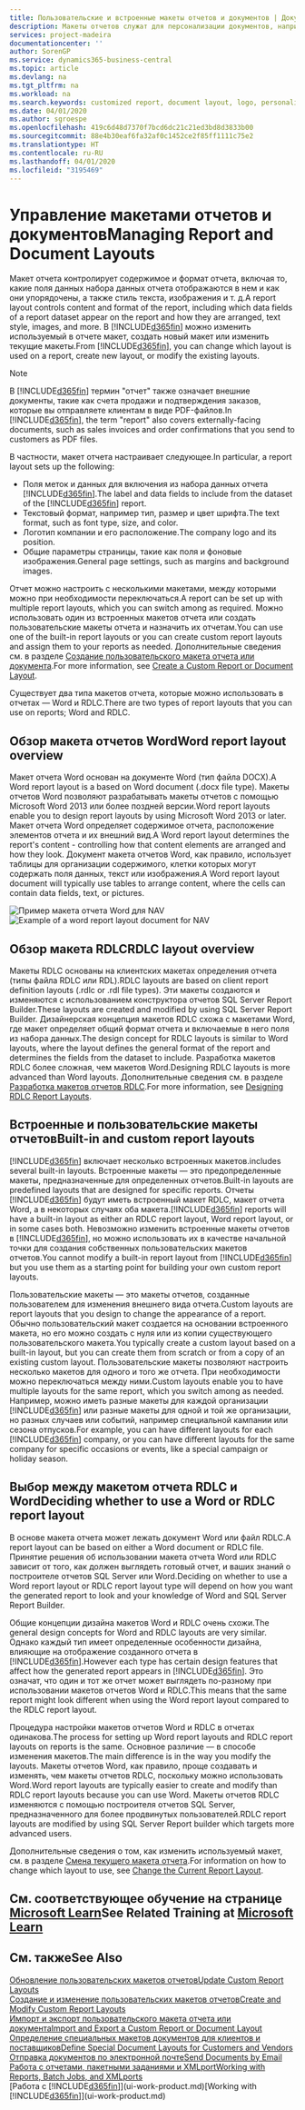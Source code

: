 ```yaml
---
title: Пользовательские и встроенные макеты отчетов и документов | Документация Майкрософт
description: Макеты отчетов служат для персонализации документов, например для настройки шрифтов, логотипов и параметров страниц PDF-файлов, которые вы отправляете клиентам.
services: project-madeira
documentationcenter: ''
author: SorenGP
ms.service: dynamics365-business-central
ms.topic: article
ms.devlang: na
ms.tgt_pltfrm: na
ms.workload: na
ms.search.keywords: customized report, document layout, logo, personalize
ms.date: 04/01/2020
ms.author: sgroespe
ms.openlocfilehash: 419c6d48d7370f7bcd6dc21c21ed3bd8d3833b00
ms.sourcegitcommit: 88e4b30eaf6fa32af0c1452ce2f85ff1111c75e2
ms.translationtype: HT
ms.contentlocale: ru-RU
ms.lasthandoff: 04/01/2020
ms.locfileid: "3195469"
---
```

# <a name="managing-report-and-document-layouts"></a><span data-ttu-id="3b5ef-103">Управление макетами отчетов и документов</span><span class="sxs-lookup"><span data-stu-id="3b5ef-103">Managing Report and Document Layouts</span></span>
<span data-ttu-id="3b5ef-104">Макет отчета контролирует содержимое и формат отчета, включая то, какие поля данных набора данных отчета отображаются в нем и как они упорядочены, а также стиль текста, изображения и т. д.</span><span class="sxs-lookup"><span data-stu-id="3b5ef-104">A report layout controls content and format of the report, including which data fields of a report dataset appear on the report and how they are arranged, text style, images, and more.</span></span> <span data-ttu-id="3b5ef-105">В [!INCLUDE[d365fin](includes/d365fin_md.md)] можно изменить используемый в отчете макет, создать новый макет или изменить текущие макеты.</span><span class="sxs-lookup"><span data-stu-id="3b5ef-105">From [!INCLUDE[d365fin](includes/d365fin_md.md)], you can change which layout is used on a report, create new layout, or modify the existing layouts.</span></span>

> [!NOTE]  
>   <span data-ttu-id="3b5ef-106">В [!INCLUDE[d365fin](includes/d365fin_md.md)] термин "отчет" также означает внешние документы, такие как счета продажи и подтверждения заказов, которые вы отправляете клиентам в виде PDF-файлов.</span><span class="sxs-lookup"><span data-stu-id="3b5ef-106">In [!INCLUDE[d365fin](includes/d365fin_md.md)], the term "report" also covers externally-facing documents, such as sales invoices and order confirmations that you send to customers as PDF files.</span></span>

<span data-ttu-id="3b5ef-107">В частности, макет отчета настраивает следующее.</span><span class="sxs-lookup"><span data-stu-id="3b5ef-107">In particular, a report layout sets up the following:</span></span>

* <span data-ttu-id="3b5ef-108">Поля меток и данных для включения из набора данных отчета [!INCLUDE[d365fin](includes/d365fin_md.md)].</span><span class="sxs-lookup"><span data-stu-id="3b5ef-108">The label and data fields to include from the dataset of the [!INCLUDE[d365fin](includes/d365fin_md.md)] report.</span></span>
* <span data-ttu-id="3b5ef-109">Текстовый формат, например тип, размер и цвет шрифта.</span><span class="sxs-lookup"><span data-stu-id="3b5ef-109">The text format, such as font type, size, and color.</span></span>
* <span data-ttu-id="3b5ef-110">Логотип компании и его расположение.</span><span class="sxs-lookup"><span data-stu-id="3b5ef-110">The company logo and its position.</span></span>
* <span data-ttu-id="3b5ef-111">Общие параметры страницы, такие как поля и фоновые изображения.</span><span class="sxs-lookup"><span data-stu-id="3b5ef-111">General page settings, such as margins and background images.</span></span>

<span data-ttu-id="3b5ef-112">Отчет можно настроить с несколькими макетами, между которыми можно при необходимости переключаться.</span><span class="sxs-lookup"><span data-stu-id="3b5ef-112">A report can be set up with multiple report layouts, which you can switch among as required.</span></span> <span data-ttu-id="3b5ef-113">Можно использовать один из встроенных макетов отчета или создать пользовательские макеты отчета и назначить их отчетам.</span><span class="sxs-lookup"><span data-stu-id="3b5ef-113">You can use one of the built-in report layouts or you can create custom report layouts and assign them to your reports as needed.</span></span> <span data-ttu-id="3b5ef-114">Дополнительные сведения см. в разделе [Создание пользовательского макета отчета или документа](ui-how-create-custom-report-layout.md).</span><span class="sxs-lookup"><span data-stu-id="3b5ef-114">For more information, see [Create a Custom Report or Document Layout](ui-how-create-custom-report-layout.md).</span></span>

<span data-ttu-id="3b5ef-115">Существует два типа макетов отчета, которые можно использовать в отчетах — Word и RDLC.</span><span class="sxs-lookup"><span data-stu-id="3b5ef-115">There are two types of report layouts that you can use on reports; Word and RDLC.</span></span>

## <a name="word-report-layout-overview"></a><span data-ttu-id="3b5ef-116">Обзор макета отчетов Word</span><span class="sxs-lookup"><span data-stu-id="3b5ef-116">Word report layout overview</span></span>
<span data-ttu-id="3b5ef-117">Макет отчета Word основан на документе Word (тип файла DOCX).</span><span class="sxs-lookup"><span data-stu-id="3b5ef-117">A Word report layout is a based on Word document (.docx file type).</span></span> <span data-ttu-id="3b5ef-118">Макеты отчетов Word позволяют разрабатывать макеты отчетов с помощью Microsoft Word 2013 или более поздней версии.</span><span class="sxs-lookup"><span data-stu-id="3b5ef-118">Word report layouts enable you to design report layouts by using Microsoft Word 2013 or later.</span></span> <span data-ttu-id="3b5ef-119">Макет отчета Word определяет содержимое отчета, расположение элементов отчета и их внешний вид.</span><span class="sxs-lookup"><span data-stu-id="3b5ef-119">A Word report layout determines the report's content - controlling how that content elements are arranged and how they look.</span></span> <span data-ttu-id="3b5ef-120">Документ макета отчетов Word, как правило, использует таблицы для организации содержимого, клетки которых могут содержать поля данных, текст или изображения.</span><span class="sxs-lookup"><span data-stu-id="3b5ef-120">A Word report layout document will typically use tables to arrange content, where the cells can contain data fields, text, or pictures.</span></span>

 <span data-ttu-id="3b5ef-121">![Пример макета отчета Word для NAV](media/nav_wordreportlayout_edit_in_word_example.png "NAV_WordReportLayout_Edit_In_Word_Example")</span><span class="sxs-lookup"><span data-stu-id="3b5ef-121">![Example of a word report layout document for NAV](media/nav_wordreportlayout_edit_in_word_example.png "NAV_WordReportLayout_Edit_In_Word_Example")</span></span>  

## <a name="rdlc-layout-overview"></a><span data-ttu-id="3b5ef-122">Обзор макета RDLC</span><span class="sxs-lookup"><span data-stu-id="3b5ef-122">RDLC layout overview</span></span>
<span data-ttu-id="3b5ef-123">Макеты RDLC основаны на клиентских макетах определения отчета (типы файла RDLC или RDL).</span><span class="sxs-lookup"><span data-stu-id="3b5ef-123">RDLC layouts are based on client report definition layouts (.rdlc or .rdl file types).</span></span> <span data-ttu-id="3b5ef-124">Эти макеты создаются и изменяются с использованием конструктора отчетов SQL Server Report Builder.</span><span class="sxs-lookup"><span data-stu-id="3b5ef-124">These layouts are created and modified by using SQL Server Report Builder.</span></span> <span data-ttu-id="3b5ef-125">Дизайнерская концепция макетов RDLC схожа с макетами Word, где макет определяет общий формат отчета и включаемые в него поля из набора данных.</span><span class="sxs-lookup"><span data-stu-id="3b5ef-125">The design concept for RDLC layouts is similar to Word layouts, where the layout defines the general format of the report and determines the fields from the dataset to include.</span></span> <span data-ttu-id="3b5ef-126">Разработка макетов RDLC более сложная, чем макетов Word.</span><span class="sxs-lookup"><span data-stu-id="3b5ef-126">Designing RDLC layouts is more advanced than Word layouts.</span></span> <span data-ttu-id="3b5ef-127">Дополнительные сведения см. в разделе [Разработка макетов отчетов RDLC](/dynamics-nav/Designing-RDLC-Report-Layouts).</span><span class="sxs-lookup"><span data-stu-id="3b5ef-127">For more information, see [Designing RDLC Report Layouts](/dynamics-nav/Designing-RDLC-Report-Layouts).</span></span>

## <a name="built-in-and-custom-report-layouts"></a><span data-ttu-id="3b5ef-128">Встроенные и пользовательские макеты отчетов</span><span class="sxs-lookup"><span data-stu-id="3b5ef-128">Built-in and custom report layouts</span></span>
[!INCLUDE[d365fin](includes/d365fin_md.md)] <span data-ttu-id="3b5ef-129">включает несколько встроенных макетов.</span><span class="sxs-lookup"><span data-stu-id="3b5ef-129">includes several built-in layouts.</span></span> <span data-ttu-id="3b5ef-130">Встроенные макеты — это предопределенные макеты, предназначенные для определенных отчетов.</span><span class="sxs-lookup"><span data-stu-id="3b5ef-130">Built-in layouts are predefined layouts that are designed for specific reports.</span></span> <span data-ttu-id="3b5ef-131">Отчеты [!INCLUDE[d365fin](includes/d365fin_md.md)] будут иметь встроенный макет RDLC, макет отчета Word, а в некоторых случаях оба макета.</span><span class="sxs-lookup"><span data-stu-id="3b5ef-131">[!INCLUDE[d365fin](includes/d365fin_md.md)] reports will have a built-in layout as either an RDLC report layout, Word report layout, or in some cases both.</span></span> <span data-ttu-id="3b5ef-132">Невозможно изменить встроенные макеты отчетов в [!INCLUDE[d365fin](includes/d365fin_md.md)], но можно использовать их в качестве начальной точки для создания собственных пользовательских макетов отчетов.</span><span class="sxs-lookup"><span data-stu-id="3b5ef-132">You cannot modify a built-in report layout from [!INCLUDE[d365fin](includes/d365fin_md.md)] but you use them as a starting point for building your own custom report layouts.</span></span>

<span data-ttu-id="3b5ef-133">Пользовательские макеты — это макеты отчетов, созданные пользователем для изменения внешнего вида отчета.</span><span class="sxs-lookup"><span data-stu-id="3b5ef-133">Custom layouts are report layouts that you design to change the appearance of a report.</span></span> <span data-ttu-id="3b5ef-134">Обычно пользовательский макет создается на основании встроенного макета, но его можно создать с нуля или из копии существующего пользовательского макета.</span><span class="sxs-lookup"><span data-stu-id="3b5ef-134">You typically create a custom layout based on a built-in layout, but you can create them from scratch or from a copy of an existing custom layout.</span></span> <span data-ttu-id="3b5ef-135">Пользовательские макеты позволяют настроить несколько макетов для одного и того же отчета. При необходимости можно переключаться между ними.</span><span class="sxs-lookup"><span data-stu-id="3b5ef-135">Custom layouts enable you to have multiple layouts for the same report, which you switch among as needed.</span></span> <span data-ttu-id="3b5ef-136">Например, можно иметь разные макеты для каждой организации [!INCLUDE[d365fin](includes/d365fin_md.md)] или разные макеты для одной и той же организации, но разных случаев или событий, например специальной кампании или сезона отпусков.</span><span class="sxs-lookup"><span data-stu-id="3b5ef-136">For example, you can have different layouts for each [!INCLUDE[d365fin](includes/d365fin_md.md)] company, or you can have different layouts for the same company for specific occasions or events, like a special campaign or holiday season.</span></span>

## <a name="deciding-whether-to-use-a-word-or-rdlc-report-layout"></a><span data-ttu-id="3b5ef-137">Выбор между макетом отчета RDLC и Word</span><span class="sxs-lookup"><span data-stu-id="3b5ef-137">Deciding whether to use a Word or RDLC report layout</span></span>
<span data-ttu-id="3b5ef-138">В основе макета отчета может лежать документ Word или файл RDLC.</span><span class="sxs-lookup"><span data-stu-id="3b5ef-138">A report layout can be based on either a Word document or RDLC file.</span></span> <span data-ttu-id="3b5ef-139">Принятие решения об использовании макета отчета Word или RDLC зависит от того, как должен выглядеть готовый отчет, и ваших знаний о построителе отчетов SQL Server или Word.</span><span class="sxs-lookup"><span data-stu-id="3b5ef-139">Deciding on whether to use a Word report layout or RDLC report layout type will depend on how you want the generated report to look and your knowledge of Word and SQL Server Report Builder.</span></span>

<span data-ttu-id="3b5ef-140">Общие концепции дизайна макетов Word и RDLC очень схожи.</span><span class="sxs-lookup"><span data-stu-id="3b5ef-140">The general design concepts for Word and RDLC layouts are very similar.</span></span> <span data-ttu-id="3b5ef-141">Однако каждый тип имеет определенные особенности дизайна, влияющие на отображение созданного отчета в [!INCLUDE[d365fin](includes/d365fin_md.md)].</span><span class="sxs-lookup"><span data-stu-id="3b5ef-141">However each type has certain design features that affect how the generated report appears in [!INCLUDE[d365fin](includes/d365fin_md.md)].</span></span> <span data-ttu-id="3b5ef-142">Это означат, что один и тот же отчет может выглядеть по-разному при использовании макетов отчетов Word и RDLC.</span><span class="sxs-lookup"><span data-stu-id="3b5ef-142">This means that the same report might look different when using the Word report layout compared to the RDLC report layout.</span></span>

<span data-ttu-id="3b5ef-143">Процедура настройки макетов отчетов Word и RDLC в отчетах одинакова.</span><span class="sxs-lookup"><span data-stu-id="3b5ef-143">The process for setting up Word report layouts and RDLC report layouts on reports is the same.</span></span> <span data-ttu-id="3b5ef-144">Основное различие — в способе изменения макетов.</span><span class="sxs-lookup"><span data-stu-id="3b5ef-144">The main difference is in the way you modify the layouts.</span></span> <span data-ttu-id="3b5ef-145">Макеты отчетов Word, как правило, проще создавать и изменять, чем макеты отчетов RDLC, поскольку можно использовать Word.</span><span class="sxs-lookup"><span data-stu-id="3b5ef-145">Word report layouts are typically easier to create and modify than RDLC report layouts because you can use Word.</span></span> <span data-ttu-id="3b5ef-146">Макеты отчетов RDLC изменяются с помощью построителя отчетов SQL Server, предназначенного для более продвинутых пользователей.</span><span class="sxs-lookup"><span data-stu-id="3b5ef-146">RDLC report layouts are modified by using SQL Server Report builder which targets more advanced users.</span></span>

<span data-ttu-id="3b5ef-147">Дополнительные сведения о том, как изменить используемый макет, см. в разделе [Смена текущего макета отчета](ui-how-change-layout-currently-used-report.md).</span><span class="sxs-lookup"><span data-stu-id="3b5ef-147">For information on how to change which layout to use, see [Change the Current Report Layout](ui-how-change-layout-currently-used-report.md).</span></span>

## <a name="see-related-training-at-microsoft-learn"></a><span data-ttu-id="3b5ef-148">См. соответствующее обучение на странице [Microsoft Learn](/learn/modules/change-documents-dynamics-365-business-central/index)</span><span class="sxs-lookup"><span data-stu-id="3b5ef-148">See Related Training at [Microsoft Learn](/learn/modules/change-documents-dynamics-365-business-central/index)</span></span>

## <a name="see-also"></a><span data-ttu-id="3b5ef-149">См. также</span><span class="sxs-lookup"><span data-stu-id="3b5ef-149">See Also</span></span>
[<span data-ttu-id="3b5ef-150">Обновление пользовательских макетов отчетов</span><span class="sxs-lookup"><span data-stu-id="3b5ef-150">Update Custom Report Layouts</span></span>](ui-update-report-layouts.md)  
[<span data-ttu-id="3b5ef-151">Создание и изменение пользовательских макетов отчетов</span><span class="sxs-lookup"><span data-stu-id="3b5ef-151">Create and Modify Custom Report Layouts</span></span>](ui-how-create-custom-report-layout.md)  
[<span data-ttu-id="3b5ef-152">Импорт и экспорт пользовательского макета отчета или документа</span><span class="sxs-lookup"><span data-stu-id="3b5ef-152">Import and Export a Custom Report or Document Layout</span></span>](ui-how-import-and-export-report-layout.md)  
[<span data-ttu-id="3b5ef-153">Определение специальных макетов документов для клиентов и поставщиков</span><span class="sxs-lookup"><span data-stu-id="3b5ef-153">Define Special Document Layouts for Customers and Vendors</span></span>](ui-define-customer-vendor-document-layouts.md)  
[<span data-ttu-id="3b5ef-154">Отправка документов по электронной почте</span><span class="sxs-lookup"><span data-stu-id="3b5ef-154">Send Documents by Email</span></span>](ui-how-send-documents-email.md)  
[<span data-ttu-id="3b5ef-155">Работа с отчетами, пакетными заданиями и XMLport</span><span class="sxs-lookup"><span data-stu-id="3b5ef-155">Working with Reports, Batch Jobs, and XMLports</span></span>](ui-work-report.md)  
<span data-ttu-id="3b5ef-156">[Работа с [!INCLUDE[d365fin](includes/d365fin_md.md)]](ui-work-product.md)</span><span class="sxs-lookup"><span data-stu-id="3b5ef-156">[Working with [!INCLUDE[d365fin](includes/d365fin_md.md)]](ui-work-product.md)</span></span>  
